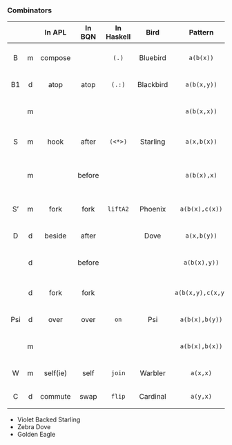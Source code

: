 ### Combinators

|||In APL|In BQN|In Haskell|Bird|Pattern|Smalltalk Keyword|Smalltalk Binary|
|:-:|:-:|:-:|:-:|:-:|:-:|:-:|:-:|:-:|
|B|m|compose||`(.)`|Bluebird|`a(b(x))` |`x with: a compose: b`|`<*>`|
|B1|d|atop|atop|`(.:)`|Blackbird|`a(b(x,y))`|`x and: y with: a atop: b`|`<\|>`|
||m|||||`a(b(x,x))`|`x dupWith: a atop: b`||
|S|m|hook|after|`(<*>)`|Starling|`a(x,b(x))`|`x dupWith: a hook: b`|`<*>`|
| |m||before|||`a(b(x),x)`|`x dupWith: a revHook: b`|`<*>`|
|S’|m|fork|fork|`liftA2`|Phoenix|`a(b(x),c(x))`|`x dupWith: a fork: b and: c`||
|D|d|beside|after||Dove|`a(x,b(y))`|`x and: y with: a hook: b`|`<->`|
||d||before|||`a(b(x),y))`|`x and: y with: a revHook: b`|`<->`|
||d|fork|fork|||`a(b(x,y),c(x,y)`|`x and: y with: a fork: b and: c`||
|Psi|d|over|over|`on`|Psi|`a(b(x),b(y))`|`x and: y with: a over: b`|`<\|>`|
||m|||||`a(b(x),b(x))`|`x dupWith: a over: b`|
|W|m|self(ie)|self|`join`|Warbler|`a(x,x)`|`x dupWith: a`||
|C|d|commute|swap|`flip`|Cardinal|`a(y,x)`|`x flip: y with: a`||

* Violet Backed Starling
* Zebra Dove
* Golden Eagle

